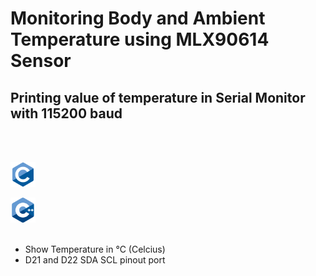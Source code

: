 # Monitoring Body and Ambient Temperature using MLX90614 Sensor
## Printing value of temperature in Serial Monitor with 115200 baud

<br/> 
<br/> 

<a href="https://www.cprogramming.com/" target="_blank" rel="noreferrer"> <img src="https://raw.githubusercontent.com/devicons/devicon/master/icons/c/c-original.svg" alt="c" width="40" height="40"/> </a>

<a href="https://www.w3schools.com/cpp/" target="_blank" rel="noreferrer"> 
<img src="https://raw.githubusercontent.com/devicons/devicon/master/icons/cplusplus/cplusplus-original.svg" alt="cplusplus" width="40" height="40"/> </a>

<br/> 
<br/> 

- Show Temperature in °C (Celcius)
- D21 and D22 SDA SCL pinout port

